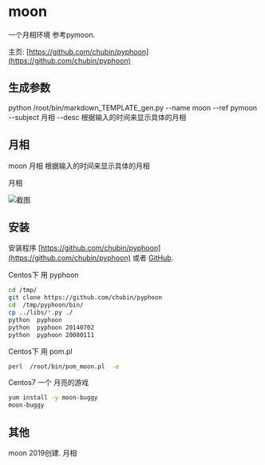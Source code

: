 moon
=============

一个月相环境
参考pymoon.

主页: [https://github.com/chubin/pyphoon](https://github.com/chubin/pyphoon)

生成参数
----------------------------------------

python /root/bin/markdown_TEMPLATE_gen.py  --name moon --ref pymoon  --subject 月相 --desc 根据输入的时间来显示具体的月相 

月相
----------------------------------------

moon 月相
根据输入的时间来显示具体的月相


月相

![截图](https://camo.githubusercontent.com/b22cd391c256ee245f46306ebdcd12f53b1df7a5/687474703a2f2f69676f722e636875622e696e2f707970686f6f6e2f73637265656e73686f742e706e67)

安装
------------

安装程序
[https://github.com/chubin/pyphoon](https://github.com/chubin/pyphoon) 或者 [GitHub](https://github.com/chubin/pyphoon/releases).


Centos下 用 pyphoon 

```bash
cd /tmp/
git clone https://github.com/chubin/pyphoon
cd  /tmp/pyphoon/bin/
cp ../libs/*.py ./
python  pyphoon
python  pyphoon 20140702
python  pyphoon 20080111
```


Centos下 用 pom.pl 
```bash
perl  /root/bin/pom_moon.pl  -e
```

Centos7  一个 月亮的游戏
```bash
yum install -y moon-buggy
moon-buggy 
```



其他
-----

moon 2019创建.  月相
